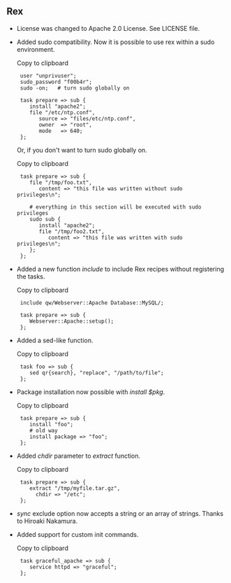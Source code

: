 Rex
---

-   License was changed to Apache 2.0 License. See LICENSE file.

-   Added sudo compatibility. Now it is possible to use rex within a sudo environment.

    Copy to clipboard

         user "unprivuser";
         sudo_password "f00b4r";
         sudo -on;   # turn sudo globally on
         
         task prepare => sub {
            install "apache2";
            file "/etc/ntp.conf",
               source => "files/etc/ntp.conf",
               owner  => "root",
               mode   => 640;
         };
         

    Or, if you don't want to turn sudo globally on.

    Copy to clipboard

         task prepare => sub {
            file "/tmp/foo.txt",
               content => "this file was written without sudo privileges\n";
            
            # everything in this section will be executed with sudo privileges
            sudo sub {
               install "apache2";
               file "/tmp/foo2.txt",
                  content => "this file was written with sudo privileges\n";
            };
         };

-   Added a new function *include* to include Rex recipes without registering the tasks.

    Copy to clipboard

         include qw/Webserver::Apache Database::MySQL/;
         
         task prepare => sub {
            Webserver::Apache::setup();
         };

-   Added a sed-like function.

    Copy to clipboard

         task foo => sub {
            sed qr{search}, "replace", "/path/to/file";
         };

-   Package installation now possible with *install $pkg*.

    Copy to clipboard

         task prepare => sub {
            install "foo";
            # old way
            install package => "foo";
         };

-   Added *chdir* parameter to *extract* function.

    Copy to clipboard

         task prepare => sub {
            extract "/tmp/myfile.tar.gz",
              chdir => "/etc";
         };

-   *sync* exclude option now accepts a string or an array of strings. Thanks to Hiroaki Nakamura.

-   Added support for custom init commands.

    Copy to clipboard

         task graceful_apache => sub {
            service httpd => "graceful";
         };


